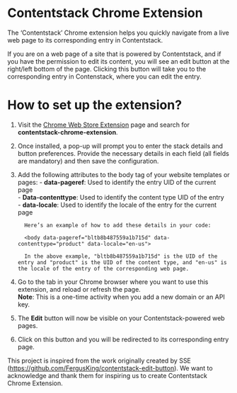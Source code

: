 # Contentstack Chrome Extension



The ‘Contentstack’ Chrome extension helps you quickly navigate from a live web page to its corresponding entry in Contentstack. 

If you are on a web page of a site that is powered by Contentstack, and if you have the permission to edit its content, you will see an edit button at the right/left bottom of the page. Clicking this button will take you to the corresponding entry in Contenstack, where you can edit the entry.

# How to set up the extension?
1. Visit the [Chrome Web Store Extension](https://chrome.google.com/webstore/category/extensions) page and search for **contentstack-chrome-extension**.
2. Once installed, a pop-up will prompt you to enter the stack details and button preferences. Provide the necessary details in each field (all fields are mandatory) and then save the configuration.
3. Add the following attributes to the body tag of your website templates or pages:
         - **data-pageref**: Used to identify the entry UID of the current page  
         - **Data-contenttype**: Used to identify the content type UID of the entry  
         - **data-locale**: Used to identify the locale of the entry for the current page  

         Here’s an example of how to add these details in your code:

         <body data-pageref="bltb8b487559a1b715d" data-contenttype="product" data-locale="en-us">

         In the above example, "bltb8b487559a1b715d" is the UID of the entry and "product" is the UID of the content type, and "en-us" is the locale of the entry of the corresponding web page.  
4. Go to the tab in your Chrome browser where you want to use this extension, and reload or refresh the page.  
**Note**: This is a one-time activity when you add a new domain or an API key.
6.   The **Edit** button will now be visible on your Contentstack-powered web pages.
7.   Click on this button and you will be redirected to its corresponding entry page.

  This project is inspired from the work originally created by SSE (https://github.com/FergusKing/contentstack-edit-button). We want to acknowledge and thank them for inspiring us to create Contentstack Chrome Extension.